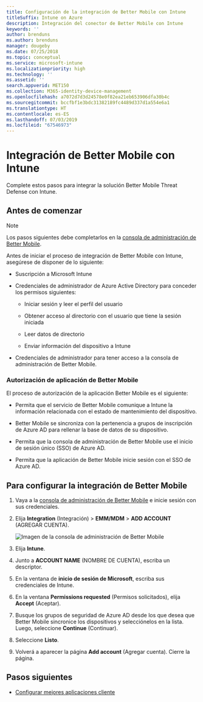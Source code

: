 ```yaml
---
title: Configuración de la integración de Better Mobile con Intune
titleSuffix: Intune on Azure
description: Integración del conector de Better Mobile con Intune
keywords: ''
author: brenduns
ms.author: brenduns
manager: dougeby
ms.date: 07/25/2018
ms.topic: conceptual
ms.service: microsoft-intune
ms.localizationpriority: high
ms.technology: ''
ms.assetid: ''
search.appverid: MET150
ms.collection: M365-identity-device-management
ms.openlocfilehash: a7072d7d3d24578e0f82ea21eb653906dfa30b4c
ms.sourcegitcommit: bccfbf1e3bdc31382189fc4489d337d1a554e6a1
ms.translationtype: HT
ms.contentlocale: es-ES
ms.lasthandoff: 07/03/2019
ms.locfileid: "67546973"
---
```

# <a name="integrate-better-mobile-with-intune"></a>Integración de Better Mobile con Intune

Complete estos pasos para integrar la solución Better Mobile Threat Defense con Intune.

## <a name="before-you-begin"></a>Antes de comenzar

> [!NOTE]
> Los pasos siguientes debe completarlos en la [consola de administración de Better Mobile](https://aad.bmobi.net).

Antes de iniciar el proceso de integración de Better Mobile con Intune, asegúrese de disponer de lo siguiente:

- Suscripción a Microsoft Intune

- Credenciales de administrador de Azure Active Directory para conceder los permisos siguientes:

    - Iniciar sesión y leer el perfil del usuario

    - Obtener acceso al directorio con el usuario que tiene la sesión iniciada

    - Leer datos de directorio

    - Enviar información del dispositivo a Intune

- Credenciales de administrador para tener acceso a la consola de administración de Better Mobile.

### <a name="better-mobile-app-authorization"></a>Autorización de aplicación de Better Mobile

El proceso de autorización de la aplicación Better Mobile es el siguiente:

- Permita que el servicio de Better Mobile comunique a Intune la información relacionada con el estado de mantenimiento del dispositivo.

- Better Mobile se sincroniza con la pertenencia a grupos de inscripción de Azure AD para rellenar la base de datos de su dispositivo.

- Permita que la consola de administración de Better Mobile use el inicio de sesión único (SSO) de Azure AD.

- Permita que la aplicación de Better Mobile inicie sesión con el SSO de Azure AD.

## <a name="to-set-up-better-mobile-integration"></a>Para configurar la integración de Better Mobile

1. Vaya a la [consola de administración de Better Mobile](https://aad.bmobi.net) e inicie sesión con sus credenciales.
2. Elija **Integration** (Integración) > **EMM/MDM** > **ADD ACCOUNT** (AGREGAR CUENTA).

     ![Imagen de la consola de administración de Better Mobile](media/better_mobile_console.png)
 
3. Elija **Intune**.
4. Junto a **ACCOUNT NAME** (NOMBRE DE CUENTA), escriba un descriptor. 
5. En la ventana de **inicio de sesión de Microsoft**, escriba sus credenciales de Intune.
6. En la ventana **Permissions requested** (Permisos solicitados), elija **Accept** (Aceptar).
7. Busque los grupos de seguridad de Azure AD desde los que desea que Better Mobile sincronice los dispositivos y selecciónelos en la lista. Luego, seleccione **Continue** (Continuar).
8. Seleccione **Listo**.
9. Volverá a aparecer la página **Add account** (Agregar cuenta). Cierre la página. 

## <a name="next-steps"></a>Pasos siguientes

- [Configurar mejores aplicaciones cliente](mtd-apps-ios-app-configuration-policy-add-assign.md)
